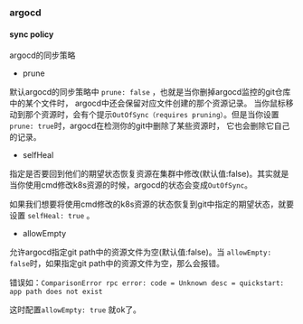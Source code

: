 ### argocd


#### sync policy
argocd的同步策略

- prune

默认argocd的同步策略中 `prune: false` ，也就是当你删掉argocd监控的git仓库中的某个文件时， argocd中还会保留对应文件创建的那个资源记录。
当你鼠标移动到那个资源时，会有个提示`OutOfSync（requires pruning）`。但是当你设置`prune: true`时，argocd在检测你的git中删除了某些资源时，
它也会删除它自己的记录。

- selfHeal

指定是否要回到他们的期望状态恢复资源在集群中修改(默认值:false)。其实就是当你使用cmd修改k8s资源的时候，argocd的状态会变成`OutOfSync`。

如果我们想要将使用cmd修改的k8s资源的状态恢复到git中指定的期望状态，就要设置 `selfHeal: true` 。


- allowEmpty 
  
允许argocd指定git path中的资源文件为空(默认值:false)。当 `allowEmpty: false`时，如果指定git path中的资源文件为空，那么会报错。

错误如：`ComparisonError rpc error: code = Unknown desc = quickstart: app path does not exist`

这时配置`allowEmpty: true` 就ok了。










